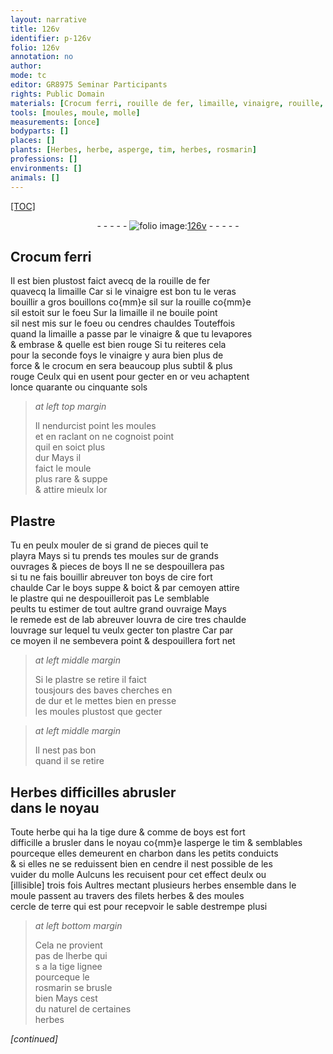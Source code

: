 ```yaml
---
layout: narrative
title: 126v
identifier: p-126v
folio: 126v
annotation: no
author:
mode: tc
editor: GR8975 Seminar Participants
rights: Public Domain
materials: [Crocum ferri, rouille de fer, limaille, vinaigre, rouille, crocum, or, Plastre, boys, cire, plastre, charbon, terre]
tools: [moules, moule, molle]
measurements: [once]
bodyparts: []
places: []
plants: [Herbes, herbe, asperge, tim, herbes, rosmarin]
professions: []
environments: []
animals: []
---
```


<p><a href="{{ site.baseurl }}/diplomatic/">[TOC]</a></p><div class="folio" align="center">- - - - - <a href="http://gallica.bnf.fr/ark:/12148/btv1b10500001g/f258.image" target="_blank"><img src="https://cu-mkp.github.io/2017-workshop-edition/assets/photo-icon.png" alt="folio image: " style="display:inline-block; margin-bottom:-3px;"/>126v</a> - - - - - </div>  
  

## <span class="m">Crocum ferri</span>

 
Il est bien plustost faict avecq de la <span class="m">rouille de fer</span><br/> quavecq la <span class="m">limaille</span> Car si le <span class="m">vinaigre</span> <span class="add">est bon</span> tu le veras<br/> bouillir a gros bouillons <span class="del">co{mm}e sil</span> sur la <span class="m">rouille</span> co{mm}e<br/> sil estoit sur le foeu Sur la <span class="m">limaille</span> il ne bouile point<br/> sil nest mis sur le foeu ou cendres chauldes Touteffois<br/> quand la <span class="m">limaille</span> a passe par le <span class="m">vinaigre</span> & que tu levapores<br/> & embrase & quelle est bien rouge Si tu reiteres cela<br/> pour la seconde foys le <span class="m">vinaigre</span> y aura bien plus de<br/> force & le <span class="m">crocum</span> en sera beaucoup plus subtil & plus<br/> rouge Ceulx qui en usent pour gecter en <span class="m">or</span> <span class="del">veu</span> achaptent<br/> l<span class="ms">once</span> quarante ou cinquante <span class="cn">sols</span>
 
> *at left top margin*
> 
> 
>  Il nendurcist point les <span class="tl">moules</span><br/> et en raclant on ne cognoist point<br/> quil en soict plus<br/> dur Mays il<br/> faict le <span class="tl">moule</span><br/> plus rare & suppe<br/> & attire mieulx l<span class="m">or</span>
 
 
  

## <span class="m">Plastre</span>

 
Tu en peulx mouler de si grand de pieces quil te<br/> playra Mays si tu prends tes <span class="tl">moules</span> sur de grands<br/> ouvrages & pieces de <span class="m">boys</span> Il ne se despouillera pas<br/> si tu ne fais <span class="del">bouillir</span> abreuver ton <span class="m">boys</span> de <span class="m">cire</span> fort<br/> chaulde Car le <span class="m">boys</span> suppe & boict & par cemoyen attire<br/> le <span class="m">plastre</span> qui ne despouilleroit pas Le semblable<br/> peults tu estimer de tout aultre grand ouvraige Mays<br/> le remede est de <span class="del">lab</span> abreuver <span class="del">louvra</span> de <span class="m">cire</span> tres chaulde<br/> louvrage sur lequel tu veulx gecter ton <span class="m">plastre</span> Car par<br/> ce moyen il ne sembevera point & despouillera fort net
 
> *at left middle margin*
> 
> 
>  Si le <span class="m">plastre</span> se retire il faict<br/> tousjours des baves cherches en<br/> de dur et <span class="del">le</span> mettes bien en presse<br/> les <span class="tl">moules</span> plustost que gecter
 
> *at left middle margin*
> 
> 
>  Il nest pas bon<br/> quand il se retire

 
  

## <span class="pa">Herbes</span> difficilles abrusler<br/> dans le noyau

 
Toute <span class="pa">herbe</span> qui ha la tige dure & comme de <span class="m">boys</span> est fort<br/> difficille a brusler dans le noyau co{mm}e l<span class="pa">asperge</span> le <span class="pa">tim</span> & semblables<br/> pourceque elles demeurent en <span class="m">charbon</span> dans les petits conduicts<br/> & si elles ne se reduissent bien en cendre il nest possible de les<br/> vuider du <span class="tl">molle</span> Aulcuns les recuisent pour cet effect deulx ou<br/> <span class="del">[illisible]</span> trois fois Aultres mectant plusieurs <span class="pa">herbes</span> ensemble dans le<br/> <span class="tl">moule</span> passent au travers des <span class="del">filets</span> <span class="pa">herbes</span> & d<span class="del">es <span class="tl">moules</span></span><br/> cercle de <span class="m">terre</span> qui est pour recepvoir le sable destrempe <span class="del">plusi</span>
 
> *at left bottom margin*
> 
> 
>  Cela ne provient<br/> pas de l<span class="pa">herbe</span> qui<br/>s a la tige lignee<br/> pourceque le<br/> <span class="pa">rosmarin</span> se brusle<br/> bien Mays cest<br/> du naturel de certaines<br/> <span class="pa">herbes</span>
 
*[continued]*
 
